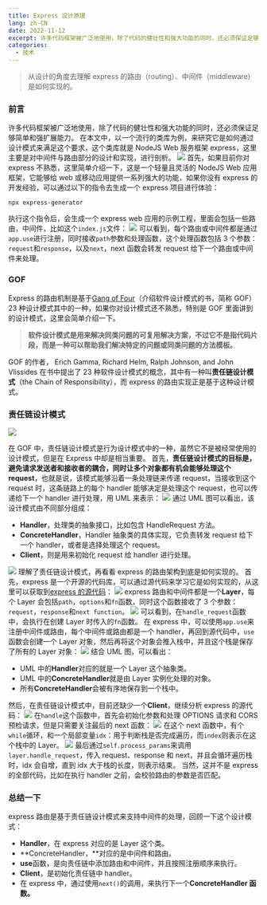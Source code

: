 ```yaml
---
title: Express 设计原理
lang: zh-CN
date: 2022-11-12
excerpt: 许多代码框架被广泛地使用，除了代码的健壮性和强大功能的同时，还必须保证足够简单和强扩展能力。在本文中，以一个流行的类库为例，来研究它是如何通过设计模式来满足这个要求，这个类库就是 NodeJS Web 服务框架 express，这里主要是对中间件与路由部分的设计和实现，进行剖析。
categories:
  - 技术
---
```


> 从设计的角度去理解 express 的路由（routing）、中间件（middleware）是如何实现的。

### 前言

许多代码框架被广泛地使用，除了代码的健壮性和强大功能的同时，还必须保证足够简单和强扩展能力。
在本文中，以一个流行的类库为例，来研究它是如何通过设计模式来满足这个要求，这个类库就是 NodeJS Web 服务框架 express，这里主要是对中间件与路由部分的设计和实现，进行剖析。
![](https://narol-blog.oss-cn-beijing.aliyuncs.com/blog-img/202404171719317.png)
首先，如果目前你对 express 不熟悉，这里简单介绍一下，这是一个轻量且灵活的 NodeJS Web 应用框架，它能够给 web 或移动应用提供一系列强大的功能，如果你没有 express 的开发经验，可以通过以下的指令去生成一个 express 项目进行体验：

```
npx express-generator
```

执行这个指令后，会生成一个 express web 应用的示例工程，里面会包括一些路由，中间件，比如这个`index.js`文件：
![](https://narol-blog.oss-cn-beijing.aliyuncs.com/blog-img/202404171719302.png)
可以看到，每个路由或中间件都是通过`app.use`进行注册，同时接收`path`参数和处理函数，这个处理函数包括 3 个参数：`request`和`response`，以及`next`，next 函数会转发 request 给下一个路由或中间件来处理。

### GOF

Express 的路由机制是基于[Gang of Four](https://springframework.guru/gang-of-four-design-patterns/)（介绍软件设计模式的书，简称 GOF）23 种设计模式其中的一种，如果你对设计模式还不熟悉，特别是 GOF 里面讲到的设计模式，这里会简单介绍一下。

> **软件设计模式是用来解决同类问题的可复用解决方案，不过它不是指代码片段，而是一种可以帮助我们解决特定的问题或同类问题的方法模板。**

GOF 的作者， Erich Gamma, Richard Helm, Ralph Johnson, and John Vlissides 在书中提出了 23 种软件设计模式的概念，其中有一种叫**责任链设计模式**（the Chain of Responsibility），而 express 的路由实现正是基于这种设计模式。

### 责任链设计模式

![](https://narol-blog.oss-cn-beijing.aliyuncs.com/blog-img/202404171719351.png)

在 GOF 中，责任链设计模式是行为设计模式中的一种，虽然它不是被经常使用的设计模式，但是在 Express 中却是相当重要。
首先，**责任链设计模式的目标是，避免请求发送者和接收者的耦合，同时让多个对象都有机会能够处理这个 request**，也就是说，该模式能够沿着一条处理链来传递 request，当接收到这个 request 时，这条链路上的每个 handler 能够决定是处理这个 request，也可以传递给下一个 handler 进行处理，用 UML 来表示：
![](https://narol-blog.oss-cn-beijing.aliyuncs.com/blog-img/202404171719065.png)
通过 UML 图可以看出，该设计模式由不同部分组成：

- **Handler**，处理类的抽象接口，比如包含 HandleRequest 方法。
- **ConcreteHandler**，Handler 抽象类的具体实现，它负责转发 request 给下一个 handler，或者是选择处理这个 request。
- **Client**，则是用来初始化 request 给 handler 进行处理。

![](https://narol-blog.oss-cn-beijing.aliyuncs.com/blog-img/202404171720933.png)
理解了责任链设计模式，再看看 express 的路由架构到底是如何实现的。
首先，express 是一个开源的代码库，可以通过源代码来学习它是如何实现的，从这里可以获取到[express 的源代码](https://github.com/expressjs/express)：
![](https://narol-blog.oss-cn-beijing.aliyuncs.com/blog-img/202404171720516.png)
express 路由和中间件都是一个**Layer**，每个 Layer 会包括`path`，`options`和`fn`函数，同时这个函数接收了 3 个参数：`request`，`response`和`next function`。
![](https://narol-blog.oss-cn-beijing.aliyuncs.com/blog-img/202404171720750.png)
可以看到，在`handle_request`函数中，会执行在创建 Layer 时传入的`fn`函数。
在 express 中，可以使用`app.use`来注册中间件或路由，每个中间件或路由都是一个 handler，再回到源代码中，`use`函数会创建一个 Layer 对象，然后再将这个对象会推入栈中，并且这个栈是保存了所有的 Layer 对象：
![](https://narol-blog.oss-cn-beijing.aliyuncs.com/blog-img/202404171720634.png)
结合 UML 图，可以看出：

- UML 中的**Handler**对应的就是一个 Layer 这个抽象类。
- UML 中的**ConcreteHandler**就是由 Layer 实例化处理的对象。
- 所有**ConcreteHandler**会被有序地保存到一个栈中。

然后，在责任链设计模式中，目前还缺少一个**Client**，继续分析 express 的源代码：
![](https://narol-blog.oss-cn-beijing.aliyuncs.com/blog-img/202404171720331.png)
在`handle`这个函数中，首先会初始化参数和处理 OPTIONS 请求和 CORS 预检请求，但是只需要关注最后的 next 函数：
![](https://narol-blog.oss-cn-beijing.aliyuncs.com/blog-img/202404171720431.png)
在这个 next 函数中，有个`while`循环，和一个局部变量`idx`：用于判断栈是否完成遍历，而`index`则表示在这个栈中的 Layer。
![](https://narol-blog.oss-cn-beijing.aliyuncs.com/blog-img/202404171720417.png)
最后通过`self.process_params`来调用`layer.handle_request`，传入 request、response 和 next，并且会循环遍历栈时，idx 会自增，直到 idx 大于栈的长度，则表示结束。
当然，这并不是 express 的全部代码，比如在执行 handler 之前，会校验路由的参数是否匹配。

### 总结一下

express 路由是基于责任链设计模式来支持中间件的处理，回顾一下这个设计模式：

- **Handler**，在 express 对应的是 Layer 这个类。
- **ConcreteHandler，**对应的是中间件和路由。
- **use**函数，是向责任链中添加路由和中间件，并且按照注册顺序来执行。
- **Client**，是初始化责任链中 handler。
- 在 express 中，通过使用`next()`的调用，来执行下一个**ConcreteHandler 函数。**
